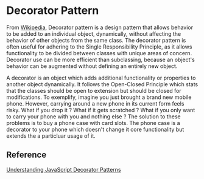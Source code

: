 # Decorator Pattern

From [Wikipedia](https://en.wikipedia.org/wiki/Observer_pattern), Decorator pattern is a design pattern that allows behavior to be added to an individual object, dynamically, without affecting the behavior of other objects from the same class. The decorator pattern is often useful for adhering to the Single Responsibility Principle, as it allows functionality to be divided between classes with unique areas of concern. Decorator use can be more efficient than subclassing, because an object's behavior can be augmented without defining an entirely new object.

A decorator is an object which adds additional functionality or properties to another object dynamically. It follows the Open-Closed Principle which stats that the classes should be open to extension but should be closed for modifications.
To exemplify, imagine you just brought a brand new mobile phone. However, carrying around a new phone in its current form feels risky. What if you drop it ? What if it gets scratched ? What if you only want to carry your phone with you and nothing else ?
The solution to these problems is to buy a phone case with card slots. The phone case is a decorator to your phone which doesn't change it core functionality but extends the a particluar usage of it.

## Reference
[Understanding JavaScript Decorator Patterns](https://www.dottedsquirrel.com/understanding-javascript-decorator-patterns/) </br>
